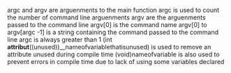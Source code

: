 argc  and argv are arguenments to the main function
argc is used to count the number of command line arguenments
argv are the arguenments passed to the command line
argv[0] is the command name
argv[0] to argv[argc -1] is a string containing the command passed to the command line
argc is always greater than 1
(int __attribut__((unused))__nameofvariablethatisunused) is used to remove an attribute unused during compile time
(void)nameofvariable is also used to prevent errors in compile time due to lack of using some variables declared

